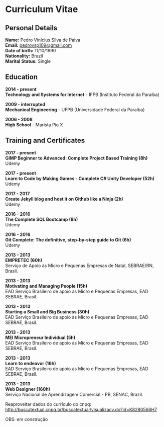 # Curriculum Vitae

## Personal Details

**Name:** Pedro Vinícius Silva de Paiva <br>
**Email:** pedrovsp109@gmail.com  <br>
**Date of birth:** 11/10/1990  <br>
**Nationality:** Brazil  <br>
**Marital Status:** Single  <br>

## Education

**2014 - present** <br>
**Technology and Systems for Internet** - IFPB (Instituto Federal da Paraíba)  

**2009 - interrupted** <br>
**Mechanical Engineering** - UFPB (Universidade Federal da Paraíba)    

**2006 - 2008** <br>
**High School** - Marista Pio X 

## Training and Certificates

**2017 - present** <br>
**GIMP Beginner to Advanced: Complete Project Based Training (8h)** <br>
Udemy

**2017 - present** <br>
**Learn to Code by Making Games - Complete C# Unity Developer (52h)** <br>
Udemy

**2017 - 2017** <br>
**Create Jekyll blog and host it on Github like a Ninja (2h)** <br>
Udemy

**2016 - 2016** <br>
**The Complete SQL Bootcamp (8h)** <br>
Udemy

**2016 - 2016** <br>
**Git Complete: The definitive, step-by-step guide to Git (6h)** <br> 
Udemy

**2013 - 2013** <br>
**EMPRETEC (60h)** <br>
Serviço de Apoio às Micro e Pequenas Empresas de Natal, SEBRAE/RN, Brasil. 

**2013 - 2013** <br>
**Motivating and Managing People (15h)** <br>
EAD Serviço Brasileiro de apoio às Micro e Pequenas Empresas, EAD SEBRAE, Brasil.

**2013 - 2013** <br>
**Starting a Small and Big Business (30h)** <br>
EAD Serviço Brasileiro de apoio às Micro e Pequenas Empresas, EAD SEBRAE, Brasil.

**2013 - 2013** <br>
**MEI Micropreneur Individual (5h)** <br>
EAD Serviço Brasileiro de apoio às Micro e Pequenas Empresas, EAD SEBRAE, Brasil.

**2013 - 2013** <br>
**Learn to endeavor (16h)** <br>
EAD Serviço Brasileiro de apoio às Micro e Pequenas Empresas, EAD SEBRAE, Brasil.

**2013 - 2013** <br>
**Web Designer (160h)** <br>
Serviço Nacional de Aprendizagem Comercial - PB, SENAC, Brazil.

Reaproveitar dados do currículo do cnpq: http://buscatextual.cnpq.br/buscatextual/visualizacv.do?id=K8280566H7

OBS: em construção
